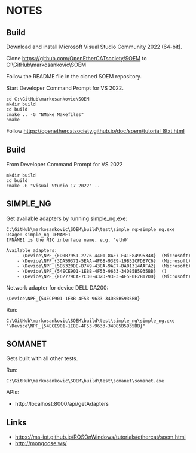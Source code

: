 # NOTES

## Build

Download and install Microsoft Visual Studio Community 2022 (64-bit).

Clone https://github.com/OpenEtherCATsociety/SOEM to C:\GitHub\markosankovic\SOEM

Follow the README file in the cloned SOEM repository.

Start Developer Command Prompt for VS 2022.

```
cd C:\GitHub\markosankovic\SOEM
mkdir build
cd build
cmake .. -G "NMake Makefiles"
nmake
```

Follow https://openethercatsociety.github.io/doc/soem/tutorial_8txt.html

## Build 

From Developer Command Prompt for VS 2022

```
mkdir build
cd build
cmake -G "Visual Studio 17 2022" ..
```

## SIMPLE_NG

Get available adapters by running simple_ng.exe:

```
C:\GitHub\markosankovic\SOEM\build\test\simple_ng>simple_ng.exe
Usage: simple_ng IFNAME1
IFNAME1 is the NIC interface name, e.g. 'eth0'

Available adapters:
    - \Device\NPF_{FD0B7951-2776-4401-8AF7-E41F8499534B}  (Microsoft)
    - \Device\NPF_{3DA59371-5EAA-4F68-93E9-19B52CFDE7C6}  (Microsoft)
    - \Device\NPF_{5B5320DE-B749-438A-9AC7-BA01314AAFA2}  (Microsoft)
    - \Device\NPF_{54ECE901-1E8B-4F53-9633-34D85B5935BB}  ()
    - \Device\NPF_{F62779CA-7C30-432D-93E3-4F5F0E2B17DD}  (Microsoft)
```

Network adapter for device DELL DA200:

    \Device\NPF_{54ECE901-1E8B-4F53-9633-34D85B5935BB}

Run:

    C:\GitHub\markosankovic\SOEM\build\test\simple_ng\simple_ng.exe "\Device\NPF_{54ECE901-1E8B-4F53-9633-34D85B5935BB}"

## SOMANET

Gets built with all other tests.

Run:

    C:\GitHub\markosankovic\SOEM\build\test\somanet\somanet.exe

APIs:

- http://localhost:8000/api/getAdapters

## Links

- https://ms-iot.github.io/ROSOnWindows/tutorials/ethercat/soem.html
- http://mongoose.ws/
